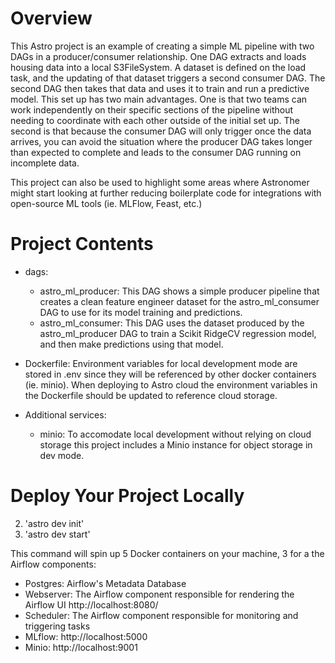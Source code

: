 Overview
========

This Astro project is an example of creating a simple ML pipeline with two DAGs in a producer/consumer relationship. One DAG extracts and loads housing data into a local S3FileSystem. A dataset is defined on the load task, and the updating of that dataset triggers a second consumer DAG. The second DAG then takes that data and uses it to train and run a predictive model. This set up has two main advantages. One is that two teams can work independently on their specific sections of the pipeline without needing to coordinate with each other outside of the initial set up. The second is that because the consumer DAG will only trigger once the data arrives, you can avoid the situation where the producer DAG takes longer than expected to complete and leads to the consumer DAG running on incomplete data.
  
This project can also be used to highlight some areas where Astronomer might start looking at further reducing boilerplate code for integrations with open-source ML tools (ie. MLFlow, Feast, etc.)
  
Project Contents
================

  
- dags:  
    - astro_ml_producer: This DAG shows a simple producer pipeline that creates a clean feature engineer dataset for the astro_ml_consumer DAG to use for its model training and predictions.  
    - astro_ml_consumer: This DAG uses the dataset produced by the astro_ml_producer DAG to train a Scikit RidgeCV regression model, and then make predictions using that model. 
  
- Dockerfile: Environment variables for local development mode are stored in .env since they will be referenced by other docker containers (ie. minio).   When deploying to Astro cloud the environment variables in the Dockerfile should be updated to reference cloud storage.  
  
- Additional services:  
    - minio: To accomodate local development without relying on cloud storage this project includes a Minio instance for object storage in dev mode.  


Deploy Your Project Locally
===========================

2. 'astro dev init'  
3. 'astro dev start'  

This command will spin up 5 Docker containers on your machine, 3 for a the Airflow components:

- Postgres: Airflow's Metadata Database
- Webserver: The Airflow component responsible for rendering the Airflow UI http://localhost:8080/
- Scheduler: The Airflow component responsible for monitoring and triggering tasks
- MLflow: http://localhost:5000
- Minio: http://localhost:9001
